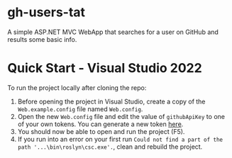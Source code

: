 # gh-users-tat

A simple ASP.NET MVC WebApp that searches for a user on GitHub and results some basic info.

# Quick Start - Visual Studio 2022

To run the project locally after cloning the repo:

1. Before opening the project in Visual Studio, create a copy of the `Web.example.config` file named `Web.config`.
2. Open the new `Web.config` file and edit the value of `githubApiKey` to one of your own tokens. You can generate a new token [here](https://github.com/settings/tokens/new).
3. You should now be able to open and run the project (F5).
4. If you run into an error on your first run `Could not find a part of the path '...\bin\roslyn\csc.exe'.`, clean and rebuild the project.

